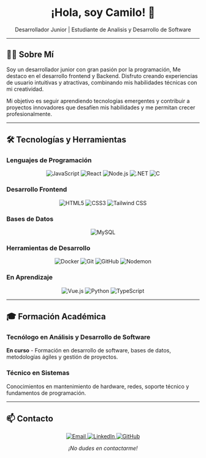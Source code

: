 <p align="center">
  <h1 align="center">¡Hola, soy Camilo! 👋</h1>
  <p align="center">Desarrollador Junior | Estudiante de Analisis y Desarrollo de Software</p>
</p>

---

## 👨‍💻 Sobre Mí

Soy un desarrollador junior con gran pasión por la programación, Me destaco en el desarrollo frontend y Backend. Disfruto creando experiencias de usuario intuitivas y atractivas, combinando mis habilidades técnicas con mi creatividad.

Mi objetivo es seguir aprendiendo tecnologías emergentes y contribuir a proyectos innovadores que desafíen mis habilidades y me permitan crecer profesionalmente.

---

## 🛠️ Tecnologías y Herramientas

### **Lenguajes de Programación**
<p align="center">
  <img src="https://img.shields.io/badge/JavaScript-F7DF1E?style=flat-square&logo=javascript&logoColor=black" alt="JavaScript" />
  <img src="https://img.shields.io/badge/React-20232A?style=flat-square&logo=react&logoColor=61DAFB" alt="React" />
  <img src="https://img.shields.io/badge/Node.js-339933?style=flat-square&logo=nodedotjs&logoColor=white" alt="Node.js" />
  <img src="https://img.shields.io/badge/.NET-512BD4?style=flat-square&logo=dotnet&logoColor=white" alt=".NET" />
  <img src="https://img.shields.io/badge/C-00599C?style=flat-square&logo=c&logoColor=white" alt="C" />
</p>

### **Desarrollo Frontend**
<p align="center">
  <img src="https://img.shields.io/badge/HTML5-E34F26?style=flat-square&logo=html5&logoColor=white" alt="HTML5" />
  <img src="https://img.shields.io/badge/CSS3-1572B6?style=flat-square&logo=css3&logoColor=white" alt="CSS3" />
  <img src="https://img.shields.io/badge/Tailwind_CSS-38B2AC?style=flat-square&logo=tailwind-css&logoColor=white" alt="Tailwind CSS" />
</p>

### **Bases de Datos**
<p align="center">
  <img src="https://img.shields.io/badge/MySQL-00000F?style=flat-square&logo=mysql&logoColor=white" alt="MySQL" />
</p>

### **Herramientas de Desarrollo**
<p align="center">
  <img src="https://img.shields.io/badge/Docker-2CA5E0?style=flat-square&logo=docker&logoColor=white" alt="Docker" />
  <img src="https://img.shields.io/badge/Git-F05032?style=flat-square&logo=git&logoColor=white" alt="Git" />
  <img src="https://img.shields.io/badge/GitHub-181717?style=flat-square&logo=github&logoColor=white" alt="GitHub" />
  <img src="https://img.shields.io/badge/Nodemon-76D04B?style=flat-square&logo=nodemon&logoColor=white" alt="Nodemon" />
</p>

### **En Aprendizaje**
<p align="center">
  <img src="https://img.shields.io/badge/Vue.js-4FC08D?style=flat-square&logo=vuedotjs&logoColor=white" alt="Vue.js" />
  <img src="https://img.shields.io/badge/Python-3776AB?style=flat-square&logo=python&logoColor=white" alt="Python" />
  <img src="https://img.shields.io/badge/TypeScript-3178C6?style=flat-square&logo=typescript&logoColor=white" alt="TypeScript" />
</p>

---

## 🎓 Formación Académica

### **Tecnólogo en Análisis y Desarrollo de Software**
**En curso** - Formación en desarrollo de software, bases de datos, metodologías ágiles y gestión de proyectos.

### **Técnico en Sistemas**
Conocimientos en mantenimiento de hardware, redes, soporte técnico y fundamentos de programación.

---

## 📫 Contacto

<p align="center">
  <a href="bryan.giraldo.0906@gmail.com">
    <img src="https://img.shields.io/badge/Email-D14836?style=for-the-badge&logo=gmail&logoColor=white" alt="Email" />
  </a>
  <a href="https://www.linkedin.com/in/tu-perfil">
    <img src="https://img.shields.io/badge/LinkedIn-0A66C2?style=for-the-badge&logo=linkedin&logoColor=white" alt="LinkedIn" />
  </a>
  <a href="https://github.com/camilo-ccp">
    <img src="https://img.shields.io/badge/GitHub-181717?style=for-the-badge&logo=github&logoColor=white" alt="GitHub" />
  </a>
</p>

<p align="center">
  <i>¡No dudes en contactarme!</i>
</p>
